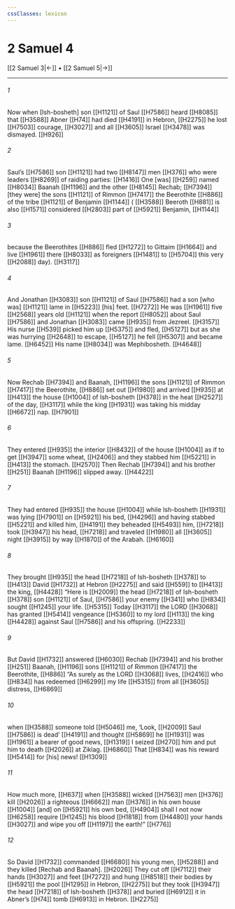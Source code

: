 ```yaml
---
cssClasses: lexicon
---
```


# 2 Samuel 4

[[2 Samuel 3|←]] • [[2 Samuel 5|→]]

---

###### 1
Now when [Ish-bosheth] son [[H1121]] of Saul [[H7586]] heard [[H8085]] that [[H3588]] Abner [[H74]] had died [[H4191]] in Hebron, [[H2275]] he lost [[H7503]] courage, [[H3027]] and all [[H3605]] Israel [[H3478]] was dismayed. [[H926]]

###### 2
Saul’s [[H7586]] son [[H1121]] had two [[H8147]] men [[H376]] who were leaders [[H8269]] of raiding parties: [[H1416]] One [was] [[H259]] named [[H8034]] Baanah [[H1196]] and the other [[H8145]] Rechab; [[H7394]] [they were] the sons [[H1121]] of Rimmon [[H7417]] the Beerothite [[H886]] of the tribe [[H1121]] of Benjamin [[H1144]] ( [[H3588]] Beeroth [[H881]] is also [[H1571]] considered [[H2803]] part of [[H5921]] Benjamin, [[H1144]]

###### 3
because the Beerothites [[H886]] fled [[H1272]] to Gittaim [[H1664]] and live [[H1961]] there [[H8033]] as foreigners [[H1481]] to [[H5704]] this very [[H2088]] day). [[H3117]]

###### 4
And Jonathan [[H3083]] son [[H1121]] of Saul [[H7586]] had a son [who was] [[H1121]] lame in [[H5223]] [his] feet. [[H7272]] He was [[H1961]] five [[H2568]] years old [[H1121]] when the report [[H8052]] about Saul [[H7586]] and Jonathan [[H3083]] came [[H935]] from Jezreel. [[H3157]] His nurse [[H539]] picked him up [[H5375]] and fled, [[H5127]] but as she was hurrying [[H2648]] to escape, [[H5127]] he fell [[H5307]] and became lame. [[H6452]] His name [[H8034]] was Mephibosheth. [[H4648]]

###### 5
Now Rechab [[H7394]] and Baanah, [[H1196]] the sons [[H1121]] of Rimmon [[H7417]] the Beerothite, [[H886]] set out [[H1980]] and arrived [[H935]] at [[H413]] the house [[H1004]] of Ish-bosheth [[H378]] in the heat [[H2527]] of the day, [[H3117]] while the king [[H1931]] was taking his midday [[H6672]] nap. [[H7901]]

###### 6
They entered [[H935]] the interior [[H8432]] of the house [[H1004]] as if to get [[H3947]] some wheat, [[H2406]] and they stabbed him [[H5221]] in [[H413]] the stomach. [[H2570]] Then Rechab [[H7394]] and his brother [[H251]] Baanah [[H1196]] slipped away. [[H4422]]

###### 7
They had entered [[H935]] the house [[H1004]] while Ish-bosheth [[H1931]] was lying [[H7901]] on [[H5921]] his bed, [[H4296]] and having stabbed [[H5221]] and killed him, [[H4191]] they beheaded [[H5493]] him, [[H7218]] took [[H3947]] his head, [[H7218]] and traveled [[H1980]] all [[H3605]] night [[H3915]] by way [[H1870]] of the Arabah. [[H6160]]

###### 8
They brought [[H935]] the head [[H7218]] of  Ish-bosheth [[H378]] to [[H413]] David [[H1732]] at Hebron [[H2275]] and said [[H559]] to [[H413]] the king, [[H4428]] “Here is [[H2009]] the head [[H7218]] of Ish-bosheth [[H378]] son [[H1121]] of Saul, [[H7586]] your enemy [[H341]] who [[H834]] sought [[H1245]] your life. [[H5315]] Today [[H3117]] the LORD [[H3068]] has granted [[H5414]] vengeance [[H5360]] to my lord [[H113]] the king [[H4428]] against Saul [[H7586]] and his offspring. [[H2233]]

###### 9
But David [[H1732]] answered [[H6030]] Rechab [[H7394]] and his brother [[H251]] Baanah, [[H1196]] sons [[H1121]] of Rimmon [[H7417]] the Beerothite, [[H886]] “As surely as the LORD [[H3068]] lives, [[H2416]] who [[H834]] has redeemed [[H6299]] my life [[H5315]] from all [[H3605]] distress, [[H6869]]

###### 10
when [[H3588]] someone told [[H5046]] me,  ‘Look, [[H2009]] Saul [[H7586]] is dead’ [[H4191]] and thought [[H5869]] he [[H1931]] was [[H1961]] a bearer of good news, [[H1319]] I seized [[H270]] him  and put him to death [[H2026]] at Ziklag. [[H6860]] That [[H834]] was his reward [[H5414]] for [his] news! [[H1309]]

###### 11
How much more, [[H637]] when [[H3588]] wicked [[H7563]] men [[H376]] kill [[H2026]] a righteous [[H6662]] man [[H376]] in his own house [[H1004]] [and] on [[H5921]] his own bed, [[H4904]] shall I not now [[H6258]] require [[H1245]] his blood [[H1818]] from [[H4480]] your hands [[H3027]] and wipe you off [[H1197]] the earth!” [[H776]]

###### 12
So David [[H1732]] commanded [[H6680]] his young men, [[H5288]] and they killed [Rechab and Baanah]. [[H2026]] They cut off [[H7112]] their hands [[H3027]] and feet [[H7272]] and hung [[H8518]] their bodies by [[H5921]] the pool [[H1295]] in Hebron, [[H2275]] but they took [[H3947]] the head [[H7218]] of Ish-bosheth [[H378]] and buried [[H6912]] it in Abner’s [[H74]] tomb [[H6913]] in Hebron. [[H2275]]

